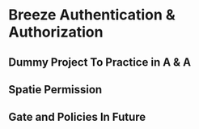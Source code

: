 # Breeze Authentication & Authorization 
## Dummy Project To Practice in A & A
## Spatie Permission
## Gate and Policies In Future
